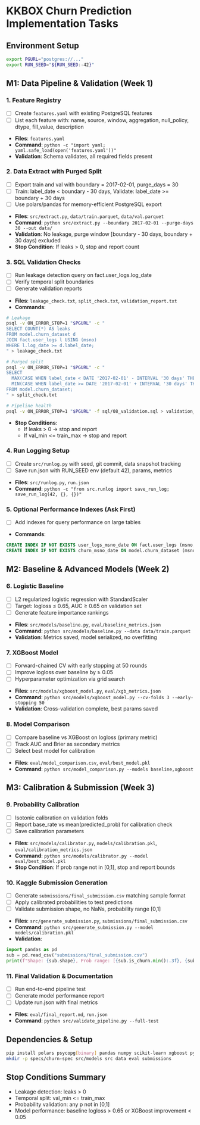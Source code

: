 # KKBOX Churn Prediction Implementation Tasks

## Environment Setup
```bash
export PGURL="postgres://..."
export RUN_SEED="${RUN_SEED:-42}"
```

## M1: Data Pipeline & Validation (Week 1)

### 1. Feature Registry
- [ ] Create `features.yaml` with existing PostgreSQL features
- [ ] List each feature with: name, source, window, aggregation, null_policy, dtype, fill_value, description
- **Files**: `features.yaml`
- **Command**: `python -c "import yaml; yaml.safe_load(open('features.yaml'))"`
- **Validation**: Schema validates, all required fields present

### 2. Data Extract with Purged Split
- [ ] Export train and val with boundary = 2017-02-01, purge_days = 30
- [ ] Train: label_date < boundary - 30 days, Validate: label_date >= boundary + 30 days
- [ ] Use polars/pandas for memory-efficient PostgreSQL export
- **Files**: `src/extract.py`, `data/train.parquet`, `data/val.parquet`
- **Command**: `python src/extract.py --boundary 2017-02-01 --purge-days 30 --out data/`
- **Validation**: No leakage, purge window [boundary - 30 days, boundary + 30 days) excluded
- **Stop Condition**: If leaks > 0, stop and report count

### 3. SQL Validation Checks
- [ ] Run leakage detection query on fact.user_logs.log_date
- [ ] Verify temporal split boundaries
- [ ] Generate validation reports
- **Files**: `leakage_check.txt`, `split_check.txt`, `validation_report.txt`
- **Commands**:
```bash
# Leakage
psql -v ON_ERROR_STOP=1 "$PGURL" -c "
SELECT COUNT(*) AS leaks
FROM model.churn_dataset d
JOIN fact.user_logs l USING (msno)
WHERE l.log_date >= d.label_date;
" > leakage_check.txt

# Purged split
psql -v ON_ERROR_STOP=1 "$PGURL" -c "
SELECT
  MAX(CASE WHEN label_date < DATE '2017-02-01' - INTERVAL '30 days' THEN label_date END)::date AS train_max,
  MIN(CASE WHEN label_date >= DATE '2017-02-01' + INTERVAL '30 days' THEN label_date END)::date AS val_min
FROM model.churn_dataset;
" > split_check.txt

# Pipeline health
psql -v ON_ERROR_STOP=1 "$PGURL" -f sql/08_validation.sql > validation_report.txt
```
- **Stop Conditions**:
  - If leaks > 0 → stop and report
  - If val_min <= train_max → stop and report

### 4. Run Logging Setup
- [ ] Create `src/runlog.py` with seed, git commit, data snapshot tracking
- [ ] Save run.json with RUN_SEED env (default 42), params, metrics
- **Files**: `src/runlog.py`, `run.json`
- **Command**: `python -c "from src.runlog import save_run_log; save_run_log(42, {}, {})"`

### 5. Optional Performance Indexes (Ask First)
- [ ] Add indexes for query performance on large tables
- **Commands**:
```sql
CREATE INDEX IF NOT EXISTS user_logs_msno_date ON fact.user_logs (msno, log_date);
CREATE INDEX IF NOT EXISTS churn_msno_date ON model.churn_dataset (msno, label_date);
```

## M2: Baseline & Advanced Models (Week 2)

### 6. Logistic Baseline
- [ ] L2 regularized logistic regression with StandardScaler
- [ ] Target: logloss ≤ 0.65, AUC ≥ 0.65 on validation set
- [ ] Generate feature importance rankings
- **Files**: `src/models/baseline.py`, `eval/baseline_metrics.json`
- **Command**: `python src/models/baseline.py --data data/train.parquet`
- **Validation**: Metrics saved, model serialized, no overfitting

### 7. XGBoost Model
- [ ] Forward-chained CV with early stopping at 50 rounds
- [ ] Improve logloss over baseline by ≥ 0.05
- [ ] Hyperparameter optimization via grid search
- **Files**: `src/models/xgboost_model.py`, `eval/xgb_metrics.json`
- **Command**: `python src/models/xgboost_model.py --cv-folds 3 --early-stopping 50`
- **Validation**: Cross-validation complete, best params saved

### 8. Model Comparison
- [ ] Compare baseline vs XGBoost on logloss (primary metric)
- [ ] Track AUC and Brier as secondary metrics
- [ ] Select best model for calibration
- **Files**: `eval/model_comparison.csv`, `eval/best_model.pkl`
- **Command**: `python src/model_comparison.py --models baseline,xgboost`

## M3: Calibration & Submission (Week 3)

### 9. Probability Calibration
- [ ] Isotonic calibration on validation folds
- [ ] Report base_rate vs mean(predicted_prob) for calibration check
- [ ] Save calibration parameters
- **Files**: `src/models/calibrator.py`, `models/calibration.pkl`, `eval/calibration_metrics.json`
- **Command**: `python src/models/calibrator.py --model eval/best_model.pkl`
- **Stop Condition**: If prob range not in [0,1], stop and report bounds

### 10. Kaggle Submission Generation
- [ ] Generate `submissions/final_submission.csv` matching sample format
- [ ] Apply calibrated probabilities to test predictions
- [ ] Validate submission shape, no NaNs, probability range [0,1]
- **Files**: `src/generate_submission.py`, `submissions/final_submission.csv`
- **Command**: `python src/generate_submission.py --model models/calibration.pkl`
- **Validation**:
```python
import pandas as pd
sub = pd.read_csv("submissions/final_submission.csv")
print(f"Shape: {sub.shape}, Prob range: [{sub.is_churn.min():.3f}, {sub.is_churn.max():.3f}]")
```

### 11. Final Validation & Documentation
- [ ] Run end-to-end pipeline test
- [ ] Generate model performance report
- [ ] Update run.json with final metrics
- **Files**: `eval/final_report.md`, `run.json`
- **Command**: `python src/validate_pipeline.py --full-test`

## Dependencies & Setup
```bash
pip install polars psycopg[binary] pandas numpy scikit-learn xgboost pyyaml
mkdir -p specs/churn-spec src/models src data eval submissions
```

## Stop Conditions Summary
- Leakage detection: leaks > 0
- Temporal split: val_min <= train_max
- Probability validation: any p not in [0,1]
- Model performance: baseline logloss > 0.65 or XGBoost improvement < 0.05

